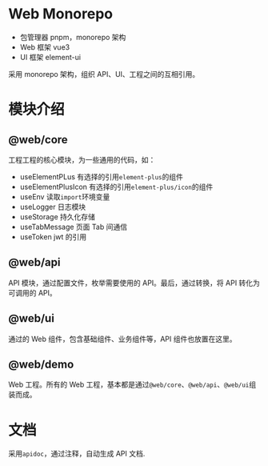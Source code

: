 # Web Monorepo

- 包管理器 pnpm，monorepo 架构
- Web 框架 vue3
- UI 框架 element-ui

采用 monorepo 架构，组织 API、UI、工程之间的互相引用。

# 模块介绍

## @web/core

工程工程的核心模块，为一些通用的代码，如：

- useElementPLus 有选择的引用`element-plus`的组件
- useElementPlusIcon 有选择的引用`element-plus/icon`的组件
- useEnv 读取`import`环境变量
- useLogger 日志模块
- useStorage 持久化存储
- useTabMessage 页面 Tab 间通信
- useToken jwt 的引用

## @web/api

API 模块，通过配置文件，枚举需要使用的 API。最后，通过转换，将 API 转化为可调用的 API。

## @web/ui

通过的 Web 组件，包含基础组件、业务组件等，API 组件也放置在这里。

## @web/demo

Web 工程。所有的 Web 工程，基本都是通过`@web/core`、`@web/api`、`@web/ui`组装而成。

# 文档

采用`apidoc`，通过注释，自动生成 API 文档.
